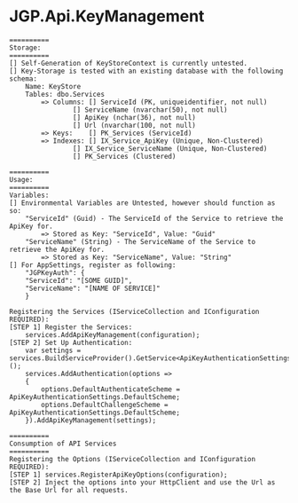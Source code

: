 # JGP.Api.KeyManagement

	==========
	Storage:
	==========
	[] Self-Generation of KeyStoreContext is currently untested.
	[] Key-Storage is tested with an existing database with the following schema:
		Name: KeyStore
		Tables: dbo.Services
			=> Columns:	[] ServiceId (PK, uniqueidentifier, not null)
					[] ServiceName (nvarchar(50), not null)
					[] ApiKey (nchar(36), not null)
					[] Url (nvarchar(100, not null)
			=> Keys:	[] PK_Services (ServiceId)
			=> Indexes:	[] IX_Service_ApiKey (Unique, Non-Clustered)
					[] IX_Service_ServiceName (Unique, Non-Clustered)
					[] PK_Services (Clustered)
	
	==========
	Usage:
	==========
	Variables:
	[] Environmental Variables are Untested, however should function as so:
		"ServiceId" (Guid) - The ServiceId of the Service to retrieve the ApiKey for.
			=> Stored as Key: "ServiceId", Value: "Guid"
		"ServiceName" (String) - The ServiceName of the Service to retrieve the ApiKey for.
			=> Stored as Key: "ServiceName", Value: "String"
	[] For AppSettings, register as following:
		"JGPKeyAuth": {
		"ServiceId": "[SOME GUID]",
		"ServiceName": "[NAME OF SERVICE]"
		}
	
	Registering the Services (IServiceCollection and IConfiguration REQUIRED):
	[STEP 1] Register the Services:
		services.AddApiKeyManagement(configuration);
	[STEP 2] Set Up Authentication:
		var settings = services.BuildServiceProvider().GetService<ApiKeyAuthenticationSettings>();
		services.AddAuthentication(options =>
		{
		    options.DefaultAuthenticateScheme = ApiKeyAuthenticationSettings.DefaultScheme;
		    options.DefaultChallengeScheme = ApiKeyAuthenticationSettings.DefaultScheme;
		}).AddApiKeyManagement(settings);

	==========
	Consumption of API Services
	==========
	Registering the Options (IServiceCollection and IConfiguration REQUIRED):
	[STEP 1] services.RegisterApiKeyOptions(configuration);
	[STEP 2] Inject the options into your HttpClient and use the Url as the Base Url for all requests.

